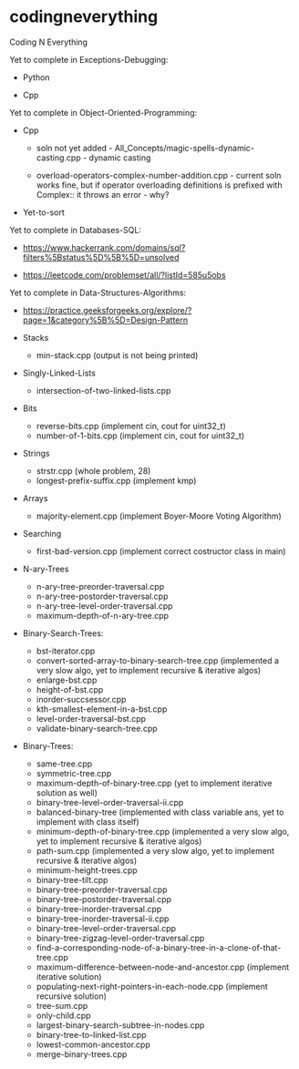 # codingneverything
Coding N Everything

Yet to complete in Exceptions-Debugging:

* Python

* Cpp



Yet to complete in Object-Oriented-Programming:

* Cpp      

   * soln not yet added - All_Concepts/magic-spells-dynamic-casting.cpp - dynamic casting 

   * overload-operators-complex-number-addition.cpp - current soln works fine, but if operator overloading definitions is prefixed with Complex:: it throws an error - why?

* Yet-to-sort


Yet to complete in Databases-SQL: 

   * https://www.hackerrank.com/domains/sql?filters%5Bstatus%5D%5B%5D=unsolved

   * https://leetcode.com/problemset/all/?listId=585u5obs




Yet to complete in Data-Structures-Algorithms: 

* https://practice.geeksforgeeks.org/explore/?page=1&category%5B%5D=Design-Pattern


* Stacks
   * min-stack.cpp (output is not being printed)

* Singly-Linked-Lists
   * intersection-of-two-linked-lists.cpp

* Bits
   * reverse-bits.cpp      (implement cin, cout for uint32_t)
   * number-of-1-bits.cpp   (implement cin, cout for uint32_t)

* Strings
   * strstr.cpp (whole problem, 28)
   * longest-prefix-suffix.cpp (implement kmp)

* Arrays
   * majority-element.cpp (implement Boyer-Moore Voting Algorithm)

* Searching
   * first-bad-version.cpp (implement correct costructor class in main)

* N-ary-Trees
   * n-ary-tree-preorder-traversal.cpp
   * n-ary-tree-postorder-traversal.cpp
   * n-ary-tree-level-order-traversal.cpp
   * maximum-depth-of-n-ary-tree.cpp

* Binary-Search-Trees:
   * bst-iterator.cpp
   * convert-sorted-array-to-binary-search-tree.cpp (implemented a very slow algo, yet to implement recursive & iterative algos)
   * enlarge-bst.cpp
   * height-of-bst.cpp
   * inorder-succsessor.cpp
   * kth-smallest-element-in-a-bst.cpp
   * level-order-traversal-bst.cpp
   * validate-binary-search-tree.cpp

* Binary-Trees:    
    * same-tree.cpp
    * symmetric-tree.cpp
    * maximum-depth-of-binary-tree.cpp (yet to implement iterative solution as well)
    * binary-tree-level-order-traversal-ii.cpp
    * balanced-binary-tree (implemented with class variable ans, yet to implement with class itself)
    * minimum-depth-of-binary-tree.cpp (implemented a very slow algo, yet to implement recursive & iterative algos)
    * path-sum.cpp (implemented a very slow algo, yet to implement recursive & iterative algos)    
    * minimum-height-trees.cpp
    * binary-tree-tilt.cpp
    * binary-tree-preorder-traversal.cpp
    * binary-tree-postorder-traversal.cpp
    * binary-tree-inorder-traversal.cpp
    * binary-tree-inorder-traversal-ii.cpp
    * binary-tree-level-order-traversal.cpp
    * binary-tree-zigzag-level-order-traversal.cpp
    * find-a-corresponding-node-of-a-binary-tree-in-a-clone-of-that-tree.cpp     
    * maximum-difference-between-node-and-ancestor.cpp (implement iterative solution)
    * populating-next-right-pointers-in-each-node.cpp (implement recursive solution)        
    * tree-sum.cpp    
    * only-child.cpp    
    * largest-binary-search-subtree-in-nodes.cpp
    * binary-tree-to-linked-list.cpp
    * lowest-common-ancestor.cpp    
    * merge-binary-trees.cpp
